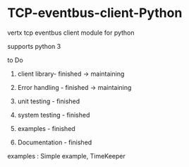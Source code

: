 # TCP-eventbus-client-Python
vertx tcp eventbus client module for python

supports  python 3

to Do

1) client library- finished -> maintaining

2) Error handling - finished -> maintaining

3) unit testing - finished

4) system testing - finished

5) examples - finished

6) Documentation - finished

examples :
Simple example,
TimeKeeper




